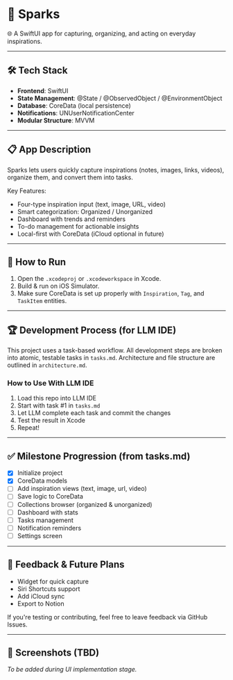 # 🌟 Sparks

🌐 A SwiftUI app for capturing, organizing, and acting on everyday inspirations.

---

## 🛠️ Tech Stack

* **Frontend**: SwiftUI
* **State Management**: @State / @ObservedObject / @EnvironmentObject
* **Database**: CoreData (local persistence)
* **Notifications**: UNUserNotificationCenter
* **Modular Structure**: MVVM

---

## 📋 App Description

Sparks lets users quickly capture inspirations (notes, images, links, videos), organize them, and convert them into tasks.

Key Features:

* Four-type inspiration input (text, image, URL, video)
* Smart categorization: Organized / Unorganized
* Dashboard with trends and reminders
* To-do management for actionable insights
* Local-first with CoreData (iCloud optional in future)

---

## 📖 How to Run

1. Open the `.xcodeproj` or `.xcodeworkspace` in Xcode.
2. Build & run on iOS Simulator.
3. Make sure CoreData is set up properly with `Inspiration`, `Tag`, and `TaskItem` entities.

---

## 🏆 Development Process (for LLM IDE)

This project uses a task-based workflow. All development steps are broken into atomic, testable tasks in `tasks.md`. Architecture and file structure are outlined in `architecture.md`.

### How to Use With LLM IDE

1. Load this repo into LLM IDE
2. Start with task #1 in `tasks.md`
3. Let LLM complete each task and commit the changes
4. Test the result in Xcode
5. Repeat!

---

## ✅ Milestone Progression (from tasks.md)

* [x] Initialize project
* [x] CoreData models
* [ ] Add inspiration views (text, image, url, video)
* [ ] Save logic to CoreData
* [ ] Collections browser (organized & unorganized)
* [ ] Dashboard with stats
* [ ] Tasks management
* [ ] Notification reminders
* [ ] Settings screen

---

## 💬 Feedback & Future Plans

* Widget for quick capture
* Siri Shortcuts support
* Add iCloud sync
* Export to Notion

If you're testing or contributing, feel free to leave feedback via GitHub Issues.

---

## 🎨 Screenshots (TBD)

*To be added during UI implementation stage.*
